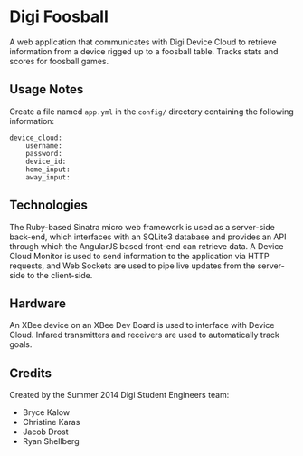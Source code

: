 Digi Foosball
=============

A web application that communicates with Digi Device Cloud to retrieve
information from a device rigged up to a foosball table. Tracks stats and
scores for foosball games.

Usage Notes
-----------

Create a file named `app.yml` in the `config/` directory containing the
following information:

```
device_cloud:
    username:
    password:
    device_id:
    home_input:
    away_input:
```

Technologies
------------

The Ruby-based Sinatra micro web framework is used as a server-side back-end, 
which interfaces with an SQLite3 database and provides an API through which the
 AngularJS based front-end can retrieve data. A Device Cloud Monitor is used to
 send information to the application via HTTP requests, and Web Sockets are 
used to pipe live updates from the server-side to the client-side.

Hardware
--------

An XBee device on an XBee Dev Board is used to interface with Device Cloud.
Infared transmitters and receivers are used to automatically track goals.

Credits
-------

Created by the Summer 2014 Digi Student Engineers team:

* Bryce Kalow
* Christine Karas
* Jacob Drost
* Ryan Shellberg
